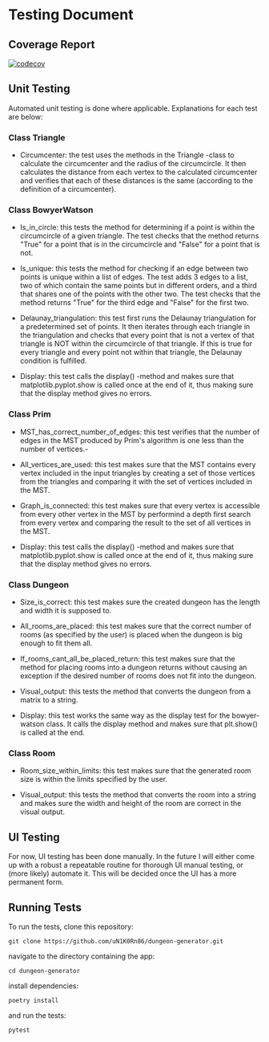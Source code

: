 # Testing Document

## Coverage Report

[![codecov](https://codecov.io/gh/uN1K0Rn86/dungeon-generator/graph/badge.svg?token=MS4VHFA85E)](https://codecov.io/gh/uN1K0Rn86/dungeon-generator)

## Unit Testing

Automated unit testing is done where applicable. Explanations for each test are below:

### Class Triangle

- Circumcenter: the test uses the methods in the Triangle -class to calculate the circumcenter and the radius of the circumcircle. It then calculates the distance from each vertex to the calculated circumcenter and verifies that each of these distances is the same (according to the definition of a circumcenter).

### Class BowyerWatson

- Is_in_circle: this tests the method for determining if a point is within the circumcircle of a given triangle. The test checks that the method returns "True" for a point that is in the circumcircle and "False" for a point that is not.

- Is_unique: this tests the method for checking if an edge between two points is unique within a list of edges. The test adds 3 edges to a list, two of which contain the same points but in different orders, and a third that shares one of the points with the other two. The test checks that the method returns "True" for the third edge and "False" for the first two.

- Delaunay_triangulation: this test first runs the Delaunay triangulation for a predetermined set of points. It then iterates through each triangle in the triangulation and checks that every point that is not a vertex of that triangle is NOT within the circumcircle of that triangle. If this is true for every triangle and every point not within that triangle, the Delaunay condition is fulfilled.

- Display: this test calls the display() -method and makes sure that matplotlib.pyplot.show is called once at the end of it, thus making sure that the display method gives no errors.

### Class Prim

- MST_has_correct_number_of_edges: this test verifies that the number of edges in the MST produced by Prim's algorithm is one less than the number of vertices.-

- All_vertices_are_used: this test makes sure that the MST contains every vertex included in the input triangles by creating a set of those vertices from the triangles and comparing it with the set of vertices included in the MST.

- Graph_is_connected: this test makes sure that every vertex is accessible from every other vertex in the MST by performind a depth first search from every vertex and comparing the result to the set of all vertices in the MST.

- Display: this test calls the display() -method and makes sure that matplotlib.pyplot.show is called once at the end of it, thus making sure that the display method gives no errors.

### Class Dungeon

- Size_is_correct: this test makes sure the created dungeon has the length and width it is supposed to.

- All_rooms_are_placed: this test makes sure that the correct number of rooms (as specified by the user) is placed when the dungeon is big enough to fit them all.

- If_rooms_cant_all_be_placed_return: this test makes sure that the method for placing rooms into a dungeon returns without causing an exception if the desired number of rooms does not fit into the dungeon.

- Visual_output: this tests the method that converts the dungeon from a matrix to a string.

- Display: this test works the same way as the display test for the bowyer-watson class. It calls the display method and makes sure that plt.show() is called at the end.

### Class Room

- Room_size_within_limits: this test makes sure that the generated room size is within the limits specified by the user.

- Visual_output: this tests the method that converts the room into a string and makes sure the width and height of the room are correct in the visual output.

## UI Testing

For now, UI testing has been done manually. In the future I will either come up with a robust a repeatable routine for thorough UI manual testing, or (more likely) automate it. This will be decided once the UI has a more permanent form.

## Running Tests

To run the tests, clone this repository:
```
git clone https://github.com/uN1K0Rn86/dungeon-generator.git
```

navigate to the directory containing the app:
```
cd dungeon-generator
```

install dependencies:
```
poetry install
```

and run the tests:
```
pytest
```